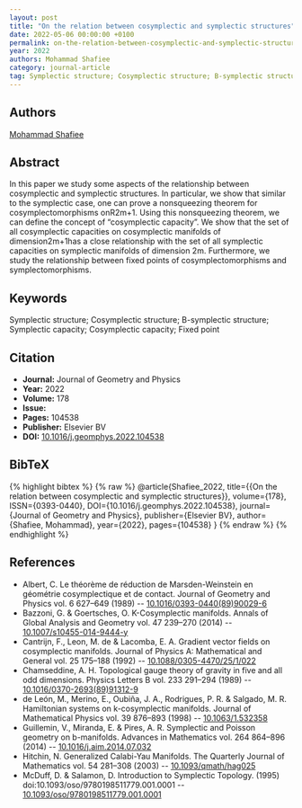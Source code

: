 ```yaml
---
layout: post
title: "On the relation between cosymplectic and symplectic structures"
date: 2022-05-06 00:00:00 +0100
permalink: on-the-relation-between-cosymplectic-and-symplectic-structures
year: 2022
authors: Mohammad Shafiee
category: journal-article
tag: Symplectic structure; Cosymplectic structure; B-symplectic structure; Symplectic capacity; Cosymplectic capacity; Fixed point
---
```

 
## Authors
[Mohammad Shafiee](authors/mohammad-shafiee)
 
## Abstract
In this paper we study some aspects of the relationship between cosymplectic and symplectic structures. In particular, we show that similar to the symplectic case, one can prove a nonsqueezing theorem for cosymplectomorphisms onR2m+1. Using this nonsqueezing theorem, we can define the concept of “cosymplectic capacity”. We show that the set of all cosymplectic capacities on cosymplectic manifolds of dimension2m+1has a close relationship with the set of all symplectic capacities on symplectic manifolds of dimension 2m. Furthermore, we study the relationship between fixed points of cosymplectomorphisms and symplectomorphisms.
 
## Keywords
Symplectic structure; Cosymplectic structure; B-symplectic structure; Symplectic capacity; Cosymplectic capacity; Fixed point
 
## Citation
- **Journal:** Journal of Geometry and Physics
- **Year:** 2022
- **Volume:** 178
- **Issue:** 
- **Pages:** 104538
- **Publisher:** Elsevier BV
- **DOI:** [10.1016/j.geomphys.2022.104538](https://doi.org/10.1016/j.geomphys.2022.104538)
 
## BibTeX
{% highlight bibtex %}
{% raw %}
@article{Shafiee_2022,
  title={{On the relation between cosymplectic and symplectic structures}},
  volume={178},
  ISSN={0393-0440},
  DOI={10.1016/j.geomphys.2022.104538},
  journal={Journal of Geometry and Physics},
  publisher={Elsevier BV},
  author={Shafiee, Mohammad},
  year={2022},
  pages={104538}
}
{% endraw %}
{% endhighlight %}
 
## References
- Albert, C. Le théorème de réduction de Marsden-Weinstein en géométrie cosymplectique et de contact. Journal of Geometry and Physics vol. 6 627–649 (1989) -- [10.1016/0393-0440(89)90029-6](https://doi.org/10.1016/0393-0440(89)90029-6)
- Bazzoni, G. & Goertsches, O. K-Cosymplectic manifolds. Annals of Global Analysis and Geometry vol. 47 239–270 (2014) -- [10.1007/s10455-014-9444-y](https://doi.org/10.1007/s10455-014-9444-y)
- Cantrijn, F., Leon, M. de & Lacomba, E. A. Gradient vector fields on cosymplectic manifolds. Journal of Physics A: Mathematical and General vol. 25 175–188 (1992) -- [10.1088/0305-4470/25/1/022](https://doi.org/10.1088/0305-4470/25/1/022)
- Chamseddine, A. H. Topological gauge theory of gravity in five and all odd dimensions. Physics Letters B vol. 233 291–294 (1989) -- [10.1016/0370-2693(89)91312-9](https://doi.org/10.1016/0370-2693(89)91312-9)
- de León, M., Merino, E., Oubiña, J. A., Rodrigues, P. R. & Salgado, M. R. Hamiltonian systems on k-cosymplectic manifolds. Journal of Mathematical Physics vol. 39 876–893 (1998) -- [10.1063/1.532358](https://doi.org/10.1063/1.532358)
- Guillemin, V., Miranda, E. & Pires, A. R. Symplectic and Poisson geometry on b-manifolds. Advances in Mathematics vol. 264 864–896 (2014) -- [10.1016/j.aim.2014.07.032](https://doi.org/10.1016/j.aim.2014.07.032)
- Hitchin, N. Generalized Calabi-Yau Manifolds. The Quarterly Journal of Mathematics vol. 54 281–308 (2003) -- [10.1093/qmath/hag025](https://doi.org/10.1093/qmath/hag025)
- McDuff, D. & Salamon, D. Introduction to Symplectic Topology. (1995) doi:10.1093/oso/9780198511779.001.0001 -- [10.1093/oso/9780198511779.001.0001](https://doi.org/10.1093/oso/9780198511779.001.0001)

